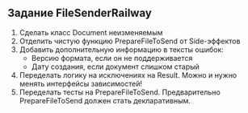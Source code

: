 ## Задание FileSenderRailway

1. Сделать класс Document неизменяемым
2. Отделить чистую функцию PrepareFileToSend от Side-эффектов
3. Добавить дополнительную информацию в тексты ошибок:
    * Версию формата, если он не поддерживается
    * Дату создания, если документ слишком старый
4. Переделать логику на исключениях на Result<T>.
   Можно и нужно менять интерфейсы зависимостей!
5. Переделать тесты на PrepareFileToSend. Предварительно
   PrepareFileToSend должен стать декларативным.
